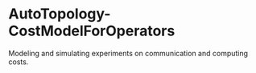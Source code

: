 # AutoTopology-CostModelForOperators
Modeling and simulating experiments on communication and computing costs.
